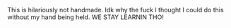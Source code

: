 This is hilariously not handmade. Idk why the fuck I thought I could do this without my hand being held. WE STAY LEARNIN THO!
